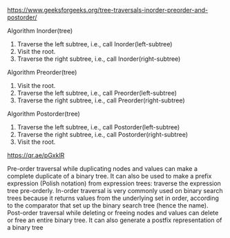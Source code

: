 https://www.geeksforgeeks.org/tree-traversals-inorder-preorder-and-postorder/

Algorithm Inorder(tree)
   1. Traverse the left subtree, i.e., call Inorder(left-subtree)
   2. Visit the root.
   3. Traverse the right subtree, i.e., call Inorder(right-subtree)
   
 Algorithm Preorder(tree)
   1. Visit the root.
   2. Traverse the left subtree, i.e., call Preorder(left-subtree)
   3. Traverse the right subtree, i.e., call Preorder(right-subtree) 

Algorithm Postorder(tree)
   1. Traverse the left subtree, i.e., call Postorder(left-subtree)
   2. Traverse the right subtree, i.e., call Postorder(right-subtree)
   3. Visit the root.

https://qr.ae/pGxklR

Pre-order traversal while duplicating nodes and values can make a complete duplicate of a binary tree. It can also be used to make a prefix expression (Polish notation) from expression trees: traverse the expression tree pre-orderly.
In-order traversal is very commonly used on binary search trees because it returns values from the underlying set in order, according to the comparator that set up the binary search tree (hence the name).
Post-order traversal while deleting or freeing nodes and values can delete or free an entire binary tree. It can also generate a postfix representation of a binary tree
